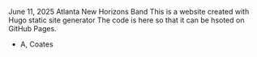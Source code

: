 June 11, 2025
Atlanta New Horizons Band
This is a website created with Hugo static site generator
The code is here so that it can be hsoted on GitHub Pages.
- A, Coates
